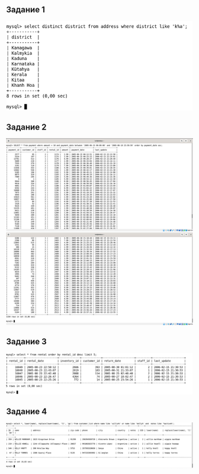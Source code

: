 ## Задание 1
<img src="https://github.com/ya-haf/SQL.1/blob/main/img/1.png?raw=true">

## Задание 2
<img src="https://github.com/ya-haf/SQL.1/blob/main/img/2%20(2).png?raw=true">
<img src="https://github.com/ya-haf/SQL.1/blob/main/img/2%20(3).png?raw=true">

## Задание 3
<img src="https://github.com/ya-haf/SQL.1/blob/main/img/3.png?raw=true">

## Задание 4
<img src="https://github.com/ya-haf/SQL.1/blob/main/img/4.png?raw=true">
